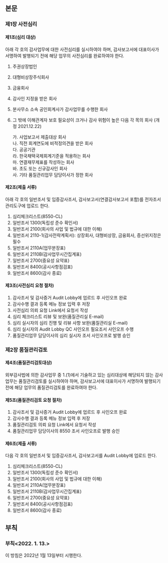 ## 본문

### 제1장 사전심리

#### 제1조(심리 대상)

아래 각 호의 감사업무에 대한 사전심리를 실시하여야 하며, 감사보고서에 대표이사가 서명하여 발행되기 전에 해당 업무의 사전심리를 완료하여야 한다.

1. 주권상장법인
2. 대형비상장주식회사
3. 금융회사
4. 감사인 지정을 받은 회사
5. 분사무소 소속 공인회계사가 감사업무를 수행한 회사
6. 그 밖에 이해관계자 보호 필요성이 크거나 감사 위험이 높은 다음 각 목의 회사 (개정 2021.12.22)

    가.  사업보고서 제출대상 회사  
    나.  직전 회계연도에 비적정의견을 받은 회사  
    다.  공공기관  
    라.  한국채택국제회계기준을 적용하는 회사  
    마.  연결재무제표를 작성하는 회사  
    바.  초도 또는 신규감사인 회사  
    사.  기타 품질관리업무 담당이사가 정한 회사  

#### 제2조(제출 서류)

아래 각 호의 일반조서 및 입증감사조서, 감사보고서(연결감사보고서 포함)를 전자조서관리도구에 업로드 한다. 

1. 심리체크리스트(8550-CL) 
2. 일반조서 1300(독립성 준수 확인서) 
3. 일반조서 2100(회사의 사업 및 법규에 대한 이해)
4. 일반조서 2110-1(감사전략계획서): 상장회사, 대형비상장, 금융회사, 증선위지정은 필수
5. 일반조서 2110A(업무분장표)
6. 일반조서 2110B(감사업무시간집계표) 
7. 일반조서 2700(중요성 요약표)
8. 일반조서 8400(공시사항점검표)
9. 일반조서 8600(감사 종료)  

#### 제3조(사전심리 요청 절차)

1. 감사조서 및 감사증거 Audit Lobby에 업르드 후 사인오프 완료
2. 감사수행 결과 등록 메뉴 정보 입력 후 저장
3. 사전심리 의뢰 요청 Link에서 요청서 작성
4. 심리 체크리스트 리뷰 및 보완(품질관리실 E-mail)
5. 심리 실시자의 심리 진행 및 리뷰 사항 보완(품질관리실 E-mail)
6. 심리 실시자의 Audit Lobby QC 사인오프 필요조서 사인오프 수행
7. 품질관리업무 담당이사의 심리 실시자 조서 사인오프로 발행 승인

### 제2장 품질관리검토

#### 제4조(품질관리검토대상)

외부감사법에 의한 감사업무 중 1.(1)에서 기술하고 있는 심리대상에 해당되지 않는 감사업무는 품질관리검토를 실시하여야 하며, 감사보고서에 대표이사가 서명하여 발행되기 전에 해당 업무의 품질관리검토를 완료하여야 한다.

#### 제5조(품질관리검토 요청 절차)

1. 감사조서 및 감사증거 Audit Lobby에 업르드 후 사인오프 완료
2. 감사수행 결과 등록 메뉴 정보 입력 후 저장
3. 품질관리검토 의뢰 요청 Link에서 요청서 작성
4. 품질관리업무 담당이사의 8550 조서 사인오프로 발행 승인

#### 제6조(제출 서류)

다음 각 호의 일반조서 및 입증감사조서, 감사보고서를 Audit Lobby에 업로드 한다.

1. 심리체크리스트(8550-CL) 
2. 일반조서 1300(독립성 준수 확인서) 
3. 일반조서 2100(회사의 사업 및 법규에 대한 이해)
4. 일반조서 2110A(업무분장표)
5. 일반조서 2110B(감사업무시간집계표) 
6. 일반조서 2700(중요성 요약표)
7. 일반조서 8400(공시사항점검표)
8. 일반조서 8600(감사 종료)  

## 부칙

### 부칙<2022. 1. 13.>

이 방침은 2022년 1월 13일부터 시행한다.